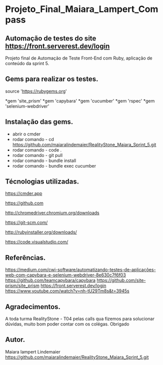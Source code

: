 # Projeto_Final_Maiara_Lampert_Compass

## Automação de testes do site https://front.serverest.dev/login

Projeto final de Automação de Teste Front-End com Ruby, aplicação de conteúdo da sprint 5. 

## Gems para realizar os testes.

source 'https://rubygems.org'

*gem 'site_prism'
*gem 'capybara'
*gem 'cucumber'
*gem 'rspec'
*gem 'selenium-webdriver'

## Instalação das gems.

* abrir o cmder 
* rodar comando - cd https://github.com/maiaralindemaier/RealityStone_Maiara_Sprint_5.git
* rodar comando - code .
* rodar comando - git pull
* rodar comando - bundle install
* rodar comando - bundle exec cucumber 


## Técnologias utilizadas.

https://cmder.app

https://github.com

http://chromedriver.chromium.org/downloads

https://git-scm.com/

http://rubyinstaller.org/downloads/

https://code.visualstudio.com/

## Referências.

https://medium.com/cwi-software/automatizando-testes-de-aplicações-web-com-capybara-e-selenium-webdriver-8e630c7f6f03
https://github.com/teamcapybara/capybara
https://github.com/site-prism/site_prism
https://front.serverest.dev/login
https://www.youtube.com/watch?v=nh-tU29Tm8s&t=3945s

## Agradecimentos.

A toda turma RealityStone - T04 pelas calls qua fizemos para solucionar dúvidas, muito bom poder contar com os colégas.
Obrigado

## Autor.

Maiara lampert Lindemaier
https://github.com/maiaralindemaier/RealityStone_Maiara_Sprint_5.git



